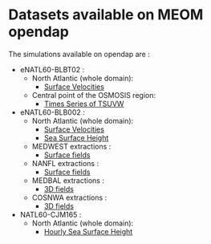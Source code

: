 # Datasets available on MEOM opendap

The simulations available on opendap are :
  - eNATL60-BLBT02 :
    - North Atlantic (whole domain):
      - [Surface Velocities](../items/eNATL60-BLBT02-SSU-SSV.md)  
    - Central point of the OSMOSIS region:
      - [Times Series of TSUVW](../items/OSMOSISc60-BLBT02-1h-TSUVW-0-1000m.md)
  - eNATL60-BLB002 :
    - North Atlantic (whole domain):
      - [Surface Velocities](../items/eNATL60-BLB002-SSU-SSV.md)
      - [Sea Surface Height](../items/eNATL60-BLB002-SSH.md) 
    - MEDWEST extractions :
      - [Surface fields](../items/MEDWEST60-BLB002-1h-SSH-SST-SSS-SSU-SSV.md) 
    - NANFL extractions :
      - [Surface fields](../items/NANFL60-BLB002-1h-SSH-SST-SSS-SSU-SSV.md) 
    - MEDBAL extractions :
      - [3D fields](../items/MEDBAL60-BLB002-1h-TSUVW-0-1000m.md) 
    - COSNWA extractions :
      - [3D fields](../items/COSNWA-BLB002-1h-TSUVW-0-1000m.md)  
  - NATL60-CJM165 :
    - North Atlantic (whole domain):
      - [Hourly Sea Surface Height](../items/NATL60-CJM165-SSH-1h.md)  
